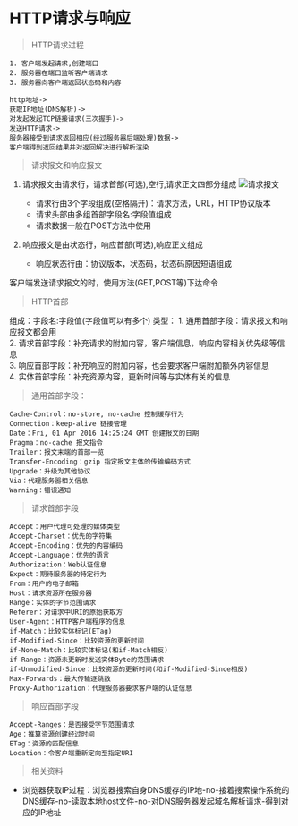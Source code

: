 # HTTP请求与响应

> HTTP请求过程   

	1. 客户端发起请求,创建端口   
	2. 服务器在端口监听客户端请求   
	3. 服务器向客户端返回状态码和内容   
	
    http地址->   
    获取IP地址(DNS解析)->   
    对发起发起TCP链接请求(三次握手)->   
    发送HTTP请求->   
    服务器接受到请求返回相应(经过服务器后端处理)数据->   
    客户端得到返回结果并对返回解决进行解析渲染   


> 请求报文和响应报文

1. 请求报文由请求行，请求首部(可选),空行,请求正文四部分组成
![请求报文](http://img0.ph.126.net/RGy3aUKG4BA_QdeO1KXLDw==/1158832479218105346.png)
    - 请求行由3个字段组成(空格隔开)：请求方法，URL，HTTP协议版本
    - 请求头部由多组首部字段名:字段值组成
    - 请求数据一般在POST方法中使用

2. 响应报文是由状态行，响应首部(可选),响应正文组成
    - 响应状态行由：协议版本，状态码，状态码原因短语组成

客户端发送请求报文的时，使用方法(GET,POST等)下达命令

> HTTP首部

组成：字段名:字段值(字段值可以有多个)
类型：
        1. 通用首部字段：请求报文和响应报文都会用   
        2. 请求首部字段：补充请求的附加内容，客户端信息，响应内容相关优先级等信息   
        3. 响应首部字段：补充响应的附加内容，也会要求客户端附加额外内容信息   
        4. 实体首部字段：补充资源内容，更新时间等与实体有关的信息   

> 通用首部字段：
   
    Cache-Control：no-store, no-cache 控制缓存行为   
    Connection：keep-alive 链接管理   
    Date：Fri, 01 Apr 2016 14:25:24 GMT 创建报文的日期   
    Pragma：no-cache 报文指令   
    Trailer：报文末端的首部一览   
    Transfer-Encoding：gzip 指定报文主体的传输编码方式   
    Upgrade：升级为其他协议   
    Via：代理服务器相关信息   
    Warning：错误通知   

> 请求首部字段

    Accept：用户代理可处理的媒体类型   
    Accept-Charset：优先的字符集   
    Accept-Encoding：优先的内容编码   
    Accept-Language：优先的语言   
    Authorization：Web认证信息   
    Expect：期待服务器的特定行为   
    From：用户的电子邮箱   
    Host：请求资源所在服务器   
    Range：实体的字节范围请求   
    Referer：对请求中URI的原始获取方   
    User-Agent：HTTP客户端程序的信息   
    if-Match：比较实体标记(ETag)   
    if-Modified-Since：比较资源的更新时间   
    if-None-Match：比较实体标记(和if-Match相反)   
    if-Range：资源未更新时发送实体Byte的范围请求   
    if-Unmodified-Since：比较资源的更新时间(和if-Modified-Since相反)   
    Max-Forwards：最大传输逐跳数   
    Proxy-Authorization：代理服务器要求客户端的认证信息   

> 响应首部字段

    Accept-Ranges：是否接受字节范围请求   
    Age：推算资源创建经过时间   
    ETag：资源的匹配信息   
    Location：令客户端重新定向至指定URI   
    
    
> 相关资料   
 
* 浏览器获取IP过程：浏览器搜索自身DNS缓存的IP地-no-接着搜索操作系统的DNS缓存-no-读取本地host文件-no-对DNS服务器发起域名解析请求-得到对应的IP地址












